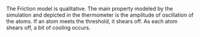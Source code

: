 The Friction model is qualitative.  The main property modeled by the simulation and depicted in the thermometer is the
amplitude of oscillation of the atoms.  If an atom meets the threshold, it shears off.  As each atom shears off, a bit
of cooling occurs.